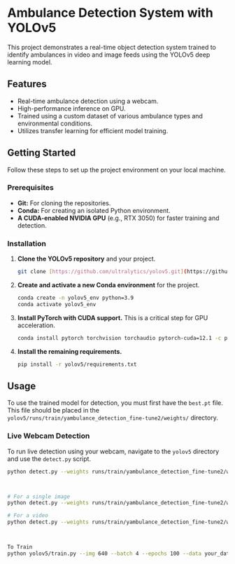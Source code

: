 # Ambulance Detection System with YOLOv5

This project demonstrates a real-time object detection system trained to identify ambulances in video and image feeds using the YOLOv5 deep learning model.

## Features

- Real-time ambulance detection using a webcam.
- High-performance inference on GPU.
- Trained using a custom dataset of various ambulance types and environmental conditions.
- Utilizes transfer learning for efficient model training.

## Getting Started

Follow these steps to set up the project environment on your local machine.

### Prerequisites

* **Git:** For cloning the repositories.
* **Conda:** For creating an isolated Python environment.
* **A CUDA-enabled NVIDIA GPU** (e.g., RTX 3050) for faster training and detection.

### Installation

1.  **Clone the YOLOv5 repository** and your project.
    ```bash
    git clone [https://github.com/ultralytics/yolov5.git](https://github.com/ultralytics/yolov5.git)
    ```

2.  **Create and activate a new Conda environment** for the project.
    ```bash
    conda create -n yolov5_env python=3.9
    conda activate yolov5_env
    ```

3.  **Install PyTorch with CUDA support.** This is a critical step for GPU acceleration.
    ```bash
    conda install pytorch torchvision torchaudio pytorch-cuda=12.1 -c pytorch -c nvidia
    ```
4.  **Install the remaining requirements.**
    ```bash
    pip install -r yolov5/requirements.txt
    ```

## Usage

To use the trained model for detection, you must first have the `best.pt` file. This file should be placed in the `yolov5/runs/train/yambulance_detection_fine-tune2/weights/` directory.

### Live Webcam Detection

To run live detection using your webcam, navigate to the `yolov5` directory and use the `detect.py` script.

```bash
python detect.py --weights runs/train/yambulance_detection_fine-tune2/weights/best.pt --source 0 --conf-thres 0.5



# For a single image
python detect.py --weights runs/train/yambulance_detection_fine-tune2/weights/best.pt --source your_image_file.jpg --conf-thres 0.5

# For a video
python detect.py --weights runs/train/yambulance_detection_fine-tune2/weights/best.pt --source your_video_file.mp4 --conf-thres 0.5



To Train
python yolov5/train.py --img 640 --batch 4 --epochs 100 --data your_dataset/data.yaml --weights yolov5s.pt --cfg yolov5s.yaml --name ambulance_training





